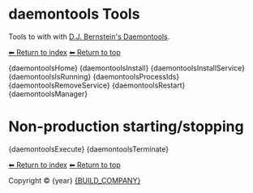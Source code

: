 # daemontools Tools

Tools to with with [D.J. Bernstein's Daemontools](https://cr.yp.to/daemontools.html).

[⬅ Return to index](crontab)
[⬅ Return to top](../index.md)

{daemontoolsHome}
{daemontoolsInstall}
{daemontoolsInstallService}
{daemontoolsIsRunning}
{daemontoolsProcessIds}
{daemontoolsRemoveService}
{daemontoolsRestart}
{daemontoolsManager}

# Non-production starting/stopping

{daemontoolsExecute}
{daemontoolsTerminate}

[⬅ Return to index](crontab)
[⬅ Return to top](../index.md)

Copyright &copy; {year} [{BUILD_COMPANY}]({BUILD_COMPANY_LINK})
